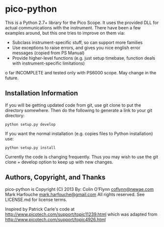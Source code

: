 pico-python
===========
This is a Python 2.7+ library for the Pico Scope. It uses the provided DLL
for actual communications with the instrument. There have been a few examples
around, but this one tries to improve on them via:
  * Subclass instrument-specific stuff, so can support more families
  * Use exceptions to raise errors, and gives you nice english error messages (copied from PS Manual)
  * Provide higher-level functions (e.g. just setup timebase, function deals with instrument-specific limitations)

 o far INCOMPLETE and tested only with PS6000 scope. May change in the future.


Installation Information
------------------------------
If you will be getting updated code from git, use git clone to put the directory
somewhere. Then do the following to generate a link to your git directory:
```
python setup.py develop
```

If you want the normal installation (e.g. copies files to Python installation) use:
```
python setup.py install
```

Currently the code is changing frequently. Thus you may wish to use the git clone + develop option to
keep up with new changes.

Authors, Copyright, and Thanks
------------------------------
pico-python is Copyright (C) 2013 By:
 Colin O'Flynn <coflynn@newae.com>
 Mark Harfouche <mark.harfouche@gmail.com>
 All rights reserved.
See LICENSE.md for license terms.

Inspired by Patrick Carle's code at http://www.picotech.com/support/topic11239.html
which was adapted from http://www.picotech.com/support/topic4926.html